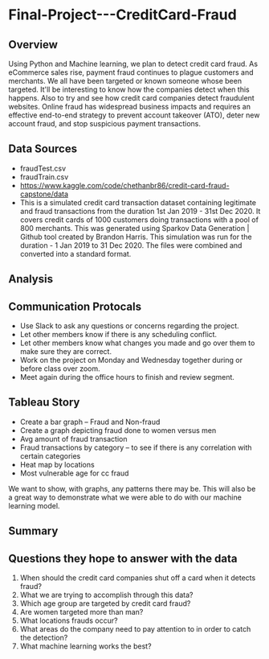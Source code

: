 # Final-Project---CreditCard-Fraud

## Overview 
Using Python and Machine learning, we plan to detect credit card fraud. As eCommerce sales rise, payment fraud continues to plague customers and merchants. We all have been targeted or known someone whose been targeted. It'll be interesting to know how the companies detect when this happens. Also to try and see how credit card companies detect fraudulent websites.
Online fraud has widespread business impacts and requires an effective end-to-end strategy to prevent account takeover (ATO), deter new account fraud, and stop suspicious payment transactions.

## Data Sources
* fraudTest.csv
* fraudTrain.csv
* https://www.kaggle.com/code/chethanbr86/credit-card-fraud-capstone/data
* This is a simulated credit card transaction dataset containing legitimate and fraud transactions from the duration 1st Jan 2019 - 31st Dec 2020. It covers credit cards of 1000 customers doing transactions with a pool of 800 merchants.
This was generated using Sparkov Data Generation | Github tool created by Brandon Harris. This simulation was run for the duration - 1 Jan 2019 to 31 Dec 2020. The files were combined and converted into a standard format.

## Analysis

## Communication Protocals 
* Use Slack to ask any questions or concerns regarding the project. 
* Let other members know if there is any scheduling conflict. 
* Let other members know what changes you made and go over them to make sure they are correct. 
* Work on the project on Monday and Wednesday together during or before class over zoom.
* Meet again during the office hours to finish and review segment.   

## Tableau Story

*	Create a bar graph – Fraud and Non-fraud
*	Create a graph depicting fraud done to women versus men
*	Avg amount of fraud transaction
*	Fraud transactions by category – to see if there is any correlation with certain categories
*	Heat map by locations
*	Most vulnerable age for cc fraud

We want to show, with graphs, any patterns there may be. This will also be a great way to demonstrate what we were able to do with our machine learning model.  


## Summary

## Questions they hope to answer with the data
1. When should the credit card companies shut off a card when it detects fraud?
2. What we are trying to accomplish through this data?
3. Which age group are targeted by credit card fraud?
4. Are women targeted more than man?
5. What locations frauds occur?
6. What areas do the company need to pay attention to in order to catch the detection?
7. What machine learning works the best?
